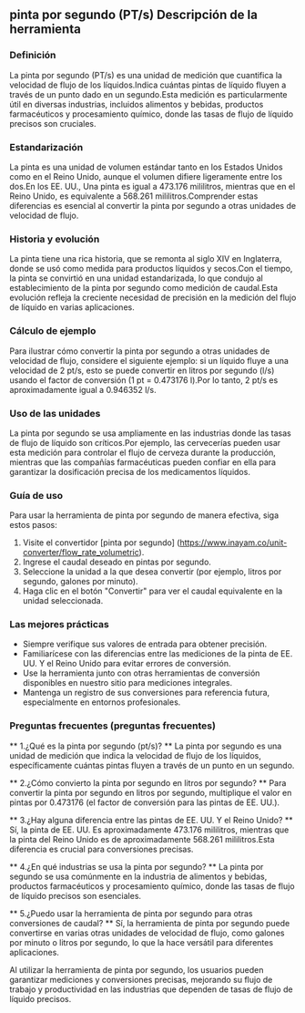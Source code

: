## pinta por segundo (PT/s) Descripción de la herramienta

### Definición
La pinta por segundo (PT/s) es una unidad de medición que cuantifica la velocidad de flujo de los líquidos.Indica cuántas pintas de líquido fluyen a través de un punto dado en un segundo.Esta medición es particularmente útil en diversas industrias, incluidos alimentos y bebidas, productos farmacéuticos y procesamiento químico, donde las tasas de flujo de líquido precisos son cruciales.

### Estandarización
La pinta es una unidad de volumen estándar tanto en los Estados Unidos como en el Reino Unido, aunque el volumen difiere ligeramente entre los dos.En los EE. UU., Una pinta es igual a 473.176 mililitros, mientras que en el Reino Unido, es equivalente a 568.261 mililitros.Comprender estas diferencias es esencial al convertir la pinta por segundo a otras unidades de velocidad de flujo.

### Historia y evolución
La pinta tiene una rica historia, que se remonta al siglo XIV en Inglaterra, donde se usó como medida para productos líquidos y secos.Con el tiempo, la pinta se convirtió en una unidad estandarizada, lo que condujo al establecimiento de la pinta por segundo como medición de caudal.Esta evolución refleja la creciente necesidad de precisión en la medición del flujo de líquido en varias aplicaciones.

### Cálculo de ejemplo
Para ilustrar cómo convertir la pinta por segundo a otras unidades de velocidad de flujo, considere el siguiente ejemplo: si un líquido fluye a una velocidad de 2 pt/s, esto se puede convertir en litros por segundo (l/s) usando el factor de conversión (1 pt = 0.473176 l).Por lo tanto, 2 pt/s es aproximadamente igual a 0.946352 l/s.

### Uso de las unidades
La pinta por segundo se usa ampliamente en las industrias donde las tasas de flujo de líquido son críticos.Por ejemplo, las cervecerías pueden usar esta medición para controlar el flujo de cerveza durante la producción, mientras que las compañías farmacéuticas pueden confiar en ella para garantizar la dosificación precisa de los medicamentos líquidos.

### Guía de uso
Para usar la herramienta de pinta por segundo de manera efectiva, siga estos pasos:
1. Visite el convertidor [pinta por segundo] (https://www.inayam.co/unit-converter/flow_rate_volumetric).
2. Ingrese el caudal deseado en pintas por segundo.
3. Seleccione la unidad a la que desea convertir (por ejemplo, litros por segundo, galones por minuto).
4. Haga clic en el botón "Convertir" para ver el caudal equivalente en la unidad seleccionada.

### Las mejores prácticas
- Siempre verifique sus valores de entrada para obtener precisión.
- Familiarícese con las diferencias entre las mediciones de la pinta de EE. UU. Y el Reino Unido para evitar errores de conversión.
- Use la herramienta junto con otras herramientas de conversión disponibles en nuestro sitio para mediciones integrales.
- Mantenga un registro de sus conversiones para referencia futura, especialmente en entornos profesionales.

### Preguntas frecuentes (preguntas frecuentes)

** 1.¿Qué es la pinta por segundo (pt/s)? **
La pinta por segundo es una unidad de medición que indica la velocidad de flujo de los líquidos, específicamente cuántas pintas fluyen a través de un punto en un segundo.

** 2.¿Cómo convierto la pinta por segundo en litros por segundo? **
Para convertir la pinta por segundo en litros por segundo, multiplique el valor en pintas por 0.473176 (el factor de conversión para las pintas de EE. UU.).

** 3.¿Hay alguna diferencia entre las pintas de EE. UU. Y el Reino Unido? **
Sí, la pinta de EE. UU. Es aproximadamente 473.176 mililitros, mientras que la pinta del Reino Unido es de aproximadamente 568.261 mililitros.Esta diferencia es crucial para conversiones precisas.

** 4.¿En qué industrias se usa la pinta por segundo? **
La pinta por segundo se usa comúnmente en la industria de alimentos y bebidas, productos farmacéuticos y procesamiento químico, donde las tasas de flujo de líquido precisos son esenciales.

** 5.¿Puedo usar la herramienta de pinta por segundo para otras conversiones de caudal? **
Sí, la herramienta de pinta por segundo puede convertirse en varias otras unidades de velocidad de flujo, como galones por minuto o litros por segundo, lo que la hace versátil para diferentes aplicaciones.

Al utilizar la herramienta de pinta por segundo, los usuarios pueden garantizar mediciones y conversiones precisas, mejorando su flujo de trabajo y productividad en las industrias que dependen de tasas de flujo de líquido precisos.